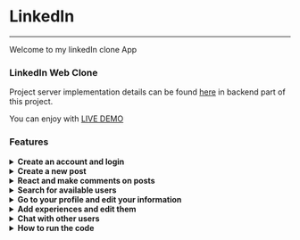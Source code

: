 # LinkedIn
<hr/>
Welcome to my linkedIn clone App

### LinkedIn Web Clone

Project server implementation details can be found [here](https://github.com/C-Vane/m6-bulid-week-be) in backend part of this project.

You can enjoy with [LIVE DEMO](https://clonelinkedin.vercel.app/)

### Features

<details>
<summary><b> Create an account and login </b></summary>
  </br>
  <p> Most of the component rendered conditionally. You have to login to see pages. </p>
  </br>
   
  <img alt="app" src="" />

</details>

<details>
<summary><b> Create a new post </b></summary>
  </br>
  <p> You can create a new post with and image and description </p>
  </br>
  
  <img alt="app" src="" />

</details>

<details>
<summary><b> React and make comments on posts </b></summary>
  </br>
  <p> Most of the component rendered conditionally. </p>
  </br>
   
  <img alt="app" src="" />

</details>


<details>
<summary><b> Search for available users </b></summary>
  </br>
  <p> Since this is a minified clone we don't have a lot of users there.</p>
  </br>
   
  <img alt="app" src="" />
</a>
</details>

<details>
<summary><b> Go to your profile and edit your information </b></summary>
  </br>
  <p> Ofc you can edit your profile. All updates responds immediately.  </p>
  </br>
   
  <img alt="app" src="" />

</details>

<details>
<summary><b> Add experiences and edit them </b></summary>
  </br> You will see the updates automaticly  </br>
   
  <img alt="app" src="" />

</details>
<details>
<summary><b> Chat with other users </b></summary>
  </br> You can see old chats or chat with other users that are online </br>
   
  <img alt="app" src="" />

</details>

</details>
<details>
<summary><b> How to run the code </b></summary>
  </br> How to run the code </br>
   
 To run the code just clone the repo and write the following command
  ## npm start

</details>



